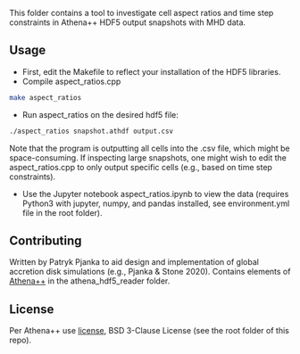 
This folder contains a tool to investigate cell aspect ratios and time step constraints in Athena++ HDF5 output snapshots with MHD data.

## Usage

 - First, edit the Makefile to reflect your installation of the HDF5 libraries.
 - Compile aspect_ratios.cpp

```bash
make aspect_ratios
```

 - Run aspect_ratios on the desired hdf5 file:

```bash
./aspect_ratios snapshot.athdf output.csv
```

Note that the program is outputting all cells into the .csv file, which might be space-consuming. If inspecting large snapshots, one might wish to edit the aspect_ratios.cpp to only output specific cells (e.g., based on time step constraints).

 - Use the Jupyter notebook aspect_ratios.ipynb to view the data (requires Python3 with jupyter, numpy, and pandas installed, see environment.yml file in the root folder).


## Contributing

Written by Patryk Pjanka to aid design and implementation of global accretion disk simulations (e.g., Pjanka & Stone 2020). Contains elements of [Athena++](https://github.com/PrincetonUniversity/athena-public-version) in the athena_hdf5_reader folder.

## License
Per Athena++ use [license](https://github.com/PrincetonUniversity/athena-public-version/blob/master/LICENSE), BSD 3-Clause License (see the root folder of this repo).